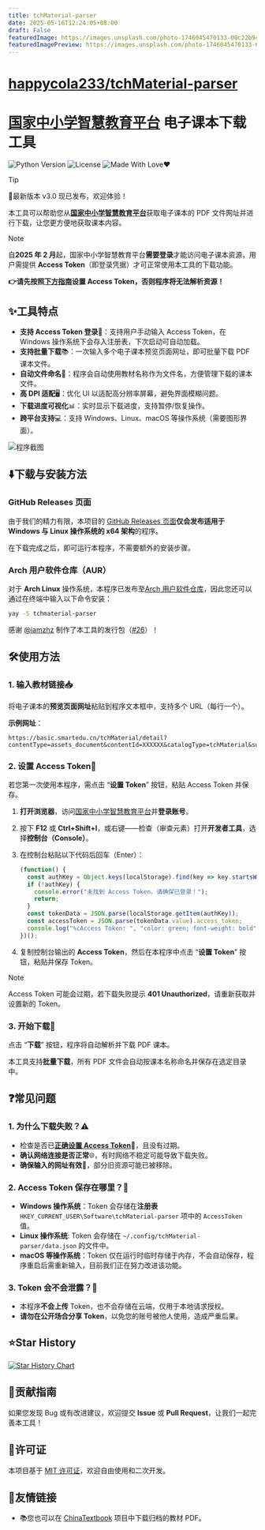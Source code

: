 ```yaml
---
title: tchMaterial-parser
date: 2025-05-16T12:24:05+08:00
draft: False
featuredImage: https://images.unsplash.com/photo-1746045470133-00c22b9c9911?ixid=M3w0NjAwMjJ8MHwxfHJhbmRvbXx8fHx8fHx8fDE3NDczNjkzNjV8&ixlib=rb-4.1.0
featuredImagePreview: https://images.unsplash.com/photo-1746045470133-00c22b9c9911?ixid=M3w0NjAwMjJ8MHwxfHJhbmRvbXx8fHx8fHx8fDE3NDczNjkzNjV8&ixlib=rb-4.1.0
---
```


# [happycola233/tchMaterial-parser](https://github.com/happycola233/tchMaterial-parser)

# [国家中小学智慧教育平台](https://basic.smartedu.cn/tchMaterial/) 电子课本下载工具

![Python Version](https://img.shields.io/badge/Python-3.x-blue.svg)
![License](https://img.shields.io/badge/License-MIT-green.svg)
![Made With Love❤️](https://img.shields.io/badge/Made_With-%E2%9D%A4-red.svg)

> [!TIP]
> 🚀最新版本 v3.0 现已发布，欢迎体验！

本工具可以帮助您从[**国家中小学智慧教育平台**](https://basic.smartedu.cn/tchMaterial/)获取电子课本的 PDF 文件网址并进行下载，让您更方便地获取课本内容。

> [!NOTE]
>
> 自**2025 年 2 月**起，国家中小学智慧教育平台**需要登录**才能访问电子课本资源，用户需提供 **Access Token**（即登录凭据）才可正常使用本工具的下载功能。
>
> **👉请先按照[下方指南](#2-设置-access-token)设置 Access Token，否则程序将无法解析资源！**

## ✨工具特点

- **支持 Access Token 登录**🔑：支持用户手动输入 Access Token，在 Windows 操作系统下会存入注册表，下次启动可自动加载。
- **支持批量下载**📚：一次输入多个电子课本预览页面网址，即可批量下载 PDF 课本文件。
- **自动文件命名**📂：程序会自动使用教材名称作为文件名，方便管理下载的课本文件。
- **高 DPI 适配**🖥️：优化 UI 以适配高分辨率屏幕，避免界面模糊问题。
- **下载进度可视化**📊：实时显示下载进度，支持暂停/恢复操作。
- **跨平台支持**💻：支持 Windows、Linux、macOS 等操作系统（需要图形界面）。

![程序截图](./res/PixPin_2025-03-14_23-44-26.png)

## ⬇️下载与安装方法

### GitHub Releases 页面

由于我们的精力有限，本项目的 [GitHub Releases 页面](https://github.com/happycola233/tchMaterial-parser/releases)**仅会发布适用于 Windows 与 Linux 操作系统的 x64 架构**的程序。

在下载完成之后，即可运行本程序，不需要额外的安装步骤。

### Arch 用户软件仓库（AUR）

对于 **Arch Linux** 操作系统，本程序已发布至[Arch 用户软件仓库](https://aur.archlinux.org/packages/tchmaterial-parser)，因此您还可以通过在终端中输入以下命令安装：

```sh
yay -S tchmaterial-parser
```

感谢 [@iamzhz](https://github.com/iamzhz) 制作了本工具的发行包（[#26](../../issues/26)）！

## 🛠️使用方法

### 1. 输入教材链接📥

将电子课本的**预览页面网址**粘贴到程序文本框中，支持多个 URL（每行一个）。

**示例网址**：

```text
https://basic.smartedu.cn/tchMaterial/detail?contentType=assets_document&contentId=XXXXXX&catalogType=tchMaterial&subCatalog=tchMaterial
```

### 2. 设置 Access Token🔑

若您第一次使用本程序，需点击 “**设置 Token**” 按钮，粘贴 Access Token 并保存。

1. **打开浏览器**，访问[国家中小学智慧教育平台](https://auth.smartedu.cn/uias/login)并**登录账号**。
2. 按下 **F12** 或 **Ctrl+Shift+I**，或右键——检查（审查元素）打开**开发者工具**，选择**控制台（Console）**。
3. 在控制台粘贴以下代码后回车（Enter）：

   ```js
   (function() {
     const authKey = Object.keys(localStorage).find(key => key.startsWith("ND_UC_AUTH"));
     if (!authKey) {
       console.error("未找到 Access Token，请确保已登录！");
       return;
     }
     const tokenData = JSON.parse(localStorage.getItem(authKey));
     const accessToken = JSON.parse(tokenData.value).access_token;
     console.log("%cAccess Token: ", "color: green; font-weight: bold", accessToken);
   })();
   ```
  
4. 复制控制台输出的 **Access Token**，然后在本程序中点击 “**设置 Token**” 按钮，粘贴并保存 Token。

> [!NOTE]
> Access Token 可能会过期，若下载失败提示 **401 Unauthorized**，请重新获取并设置新的 Token。

### 3. 开始下载🚀

点击 “**下载**” 按钮，程序将自动解析并下载 PDF 课本。

本工具支持**批量下载**，所有 PDF 文件会自动按课本名称命名并保存在选定目录中。

## ❓常见问题

### 1. 为什么下载失败？⚠️

- 检查是否已[**正确设置 Access Token**](#2-设置-access-token)🔑，且没有过期。
- **确认网络连接是否正常**🌐，有时网络不稳定可能导致下载失败。
- **确保输入的网址有效**🔗，部分旧资源可能已被移除。

### 2. Access Token 保存在哪里？💾

- **Windows 操作系统**：Token 会存储在**注册表** `HKEY_CURRENT_USER\Software\tchMaterial-parser` 项中的 `AccessToken` 值。
- **Linux 操作系统**: Token 会存储在 `~/.config/tchMaterial-parser/data.json` 的文件中。
- **macOS 等操作系统**：Token 仅在运行时临时存储于内存，不会自动保存，程序重启后需重新输入，目前我们正在努力改进该功能。

### 3. Token 会不会泄露？🔐

- 本程序**不会上传** Token，也不会存储在云端，仅用于本地请求授权。
- **请勿在公开场合分享 Token**，以免您的账号被他人使用，造成严重后果。

## ⭐Star History

[![Star History Chart](https://api.star-history.com/svg?repos=happycola233/tchMaterial-parser&type=Date)](https://star-history.com/#happycola233/tchMaterial-parser&Date)

## 🤝贡献指南

如果您发现 Bug 或有改进建议，欢迎提交 **Issue** 或 **Pull Request**，让我们一起完善本工具！

## 📜许可证

本项目基于 [MIT 许可证](LICENSE)，欢迎自由使用和二次开发。

## 💌友情链接

- 📚您也可以在 [ChinaTextbook](https://github.com/TapXWorld/ChinaTextbook) 项目中下载归档的教材 PDF。
